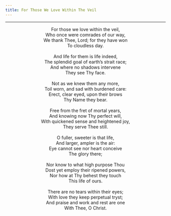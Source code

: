 ```yaml
---
title: For Those We Love Within The Veil
---
```


---
<center>
For those we love within the veil,<br/>
Who once were comrades of our way,<br/>
We thank Thee, Lord; for they have won<br/>
To cloudless day.<br/>
<br/>
And life for them is life indeed,<br/>
The splendid goal of earth’s strait race;<br/>
And where no shadows intervene<br/>
They see Thy face.<br/>
<br/>
Not as we knew them any more,<br/>
Toil worn, and sad with burdened care:<br/>
Erect, clear eyed, upon their brows<br/>
Thy Name they bear.<br/>
<br/>
Free from the fret of mortal years,<br/>
And knowing now Thy perfect will,<br/>
With quickened sense and heightened joy,<br/>
They serve Thee still.<br/>
<br/>
O fuller, sweeter is that life,<br/>
And larger, ampler is the air:<br/>
Eye cannot see nor heart conceive<br/>
The glory there;<br/>
<br/>
Nor know to what high purpose Thou<br/>
Dost yet employ their ripened powers,<br/>
Nor how at Thy behest they touch<br/>
This life of ours.<br/>
<br/>
There are no tears within their eyes;<br/>
With love they keep perpetual tryst;<br/>
And praise and work and rest are one<br/>
With Thee, O Christ.
</center>